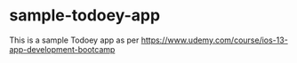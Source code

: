 # sample-todoey-app

This is a sample Todoey app as per https://www.udemy.com/course/ios-13-app-development-bootcamp
